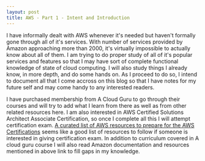 ```yaml
---
layout: post
title: AWS - Part 1 - Intent and Introduction
---
```


I have informally dealt with AWS whenever it's needed but haven't formally gone through all of it's services. With number of services provided by Amazon approaching more than 2000, it's virtually impossible to actually know about all of them. I am trying to do proper study of all of it's popular services and features so that I may have sort of complete functional knowledge of state of cloud computing. I will also study things I already know, in more depth, and do some hands on. As I proceed to do so, I intend to document all that I come accross on this blog so that I have notes for my future self and may come handy to any interested readers.

I have purchased membership from A Cloud Guru to go through their courses and will try to add what I learn from there as well as from other related resources here. I am also interested in AWS Certified Solutions Architect Associate Certification, so once I complete all this I will attempt certification exam. [A curated list of AWS resources to prepare for the AWS Certifications](https://gist.github.com/leonardofed/bbf6459ad154ad5215d354f3825435dc) seems like a good list of resources to follow if someone is interested in giving certification exam. In addition to curriculum covered in A cloud guru course I will also read Amazon documentation and resources mentioned in above link to fill gaps in my knowledge.
